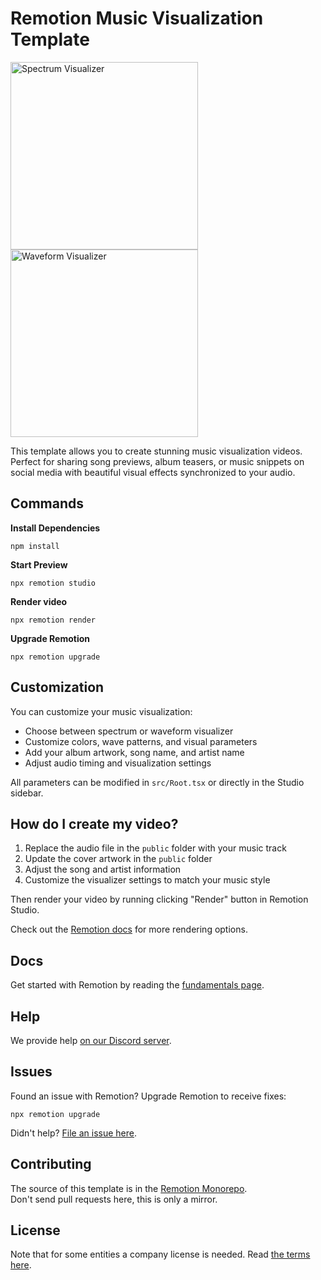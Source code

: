 # Remotion Music Visualization Template

<div class='grid' markdown>
  <img alt='Spectrum Visualizer' width='300px' src='https://github.com/user-attachments/assets/74095cfd-5507-4875-9e55-2b7f66c72287' />
  <img alt='Waveform Visualizer' width='300px' src='https://github.com/user-attachments/assets/601b760c-952b-4fe4-90f4-527c9e2ad8b3' />
</div>

This template allows you to create stunning music visualization videos. Perfect for sharing song previews, album teasers, or music snippets on social media with beautiful visual effects synchronized to your audio.

## Commands

**Install Dependencies**

```console
npm install
```

**Start Preview**

```console
npx remotion studio
```

**Render video**

```console
npx remotion render
```

**Upgrade Remotion**

```console
npx remotion upgrade
```

## Customization

You can customize your music visualization:

- Choose between spectrum or waveform visualizer
- Customize colors, wave patterns, and visual parameters
- Add your album artwork, song name, and artist name
- Adjust audio timing and visualization settings

All parameters can be modified in `src/Root.tsx` or directly in the Studio sidebar.

## How do I create my video?

1. Replace the audio file in the `public` folder with your music track
2. Update the cover artwork in the `public` folder
3. Adjust the song and artist information
4. Customize the visualizer settings to match your music style

Then render your video by running clicking "Render" button in Remotion Studio.

Check out the [Remotion docs](/docs/render/) for more rendering options.

## Docs

Get started with Remotion by reading the [fundamentals page](https://www.remotion.dev/docs/the-fundamentals).

## Help

We provide help [on our Discord server](https://discord.gg/6VzzNDwUwV).

## Issues

Found an issue with Remotion? Upgrade Remotion to receive fixes:

```
npx remotion upgrade
```

Didn't help? [File an issue here](https://github.com/remotion-dev/remotion/issues/new).

## Contributing

The source of this template is in the [Remotion Monorepo](https://github.com/remotion-dev/remotion/tree/main/packages/template-music-visualization).  
Don't send pull requests here, this is only a mirror.

## License

Note that for some entities a company license is needed. Read [the terms here](https://github.com/remotion-dev/remotion/blob/main/LICENSE.md).
